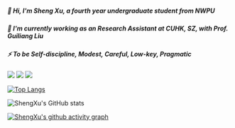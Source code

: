 ##### 👋 Hi, I'm Sheng Xu, a fourth year undergraduate student from NWPU
##### 🔭 I'm currently working as an Research Assistant at CUHK, SZ, with Prof. Guiliang Liu
##### ⚡ To be Self-discipline, Modest, Careful, Low-key, Pragmatic

<p>
<img src="https://img.shields.io/static/v1?label=Program&message=Python&color=blue"/>
<img src="https://img.shields.io/static/v1?label=Research&message=Reinfocement Learning&color=red"/>
  
<!-- <a href="xxx"><img src="https://img.shields.io/static/v1?label=Blog&message=CSDN&color=red"/></a>
<a href="xxx"><img src="https://img.shields.io/static/v1?label=Video&message=Bilibili&color=cyan"/></a> -->
  
<img src="https://visitor-badge.glitch.me/badge?page_id=https://github.com/Jasonxu1225&right_color=black" />
</p>


<!-- [![Readme Card](https://github-readme-stats.vercel.app/api/pin/?username=Jasonxu1225&repo=constraint_learning_new&theme=default)](https://github.com/anuraghazra/github-readme-stats) -->

[![Top Langs](https://github-readme-stats-ten-gilt.vercel.app/api/top-langs/?username=Jasonxu1225&layout=compact&theme=default)](https://github.com/anuraghazra/github-readme-stats)

![ShengXu's GitHub stats](https://github-readme-stats-ten-gilt.vercel.app/api?username=Jasonxu1225&theme=default&show_icons=true)

[![ShengXu's github activity graph](https://github-readme-activity-graph.cyclic.app/graph?username=Jasonxu1225&theme=react)](https://github.com/ashutosh00710/github-readme-activity-graph)


<!--
**Jasonxu1225/Jasonxu1225** is a ✨ _special_ ✨ repository because its `README.md` (this file) appears on your GitHub profile.

Here are some ideas to get you started:

- 🔭 I’m currently working on ...
- 🌱 I’m currently learning ...
- 👯 I’m looking to collaborate on ...
- 🤔 I’m looking for help with ...
- 💬 Ask me about ...
- 📫 How to reach me: ...
- 😄 Pronouns: ...
- ⚡ Fun fact: ...
-->
